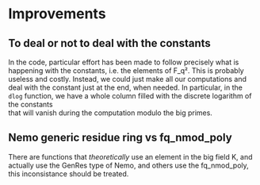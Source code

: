 # Improvements

## To deal or not to deal with the constants

In the code, particular effort has been made to follow precisely what is
happening with the constants, i.e. the elements of F_q². This is probably
useless and costly. Instead, we could just make all our computations and deal
with the constant just at the end, when needed. In particular, in the `dlog` 
function, we have a whole column filled with the discrete logarithm of the constants  
that will vanish during the computation modulo the big primes.

## Nemo generic residue ring vs fq_nmod_poly

There are functions that *theoretically* use an element in the big field K, and
actually use the GenRes type of Nemo, and others use the fq_nmod_poly, this
inconsistance should be treated. 
